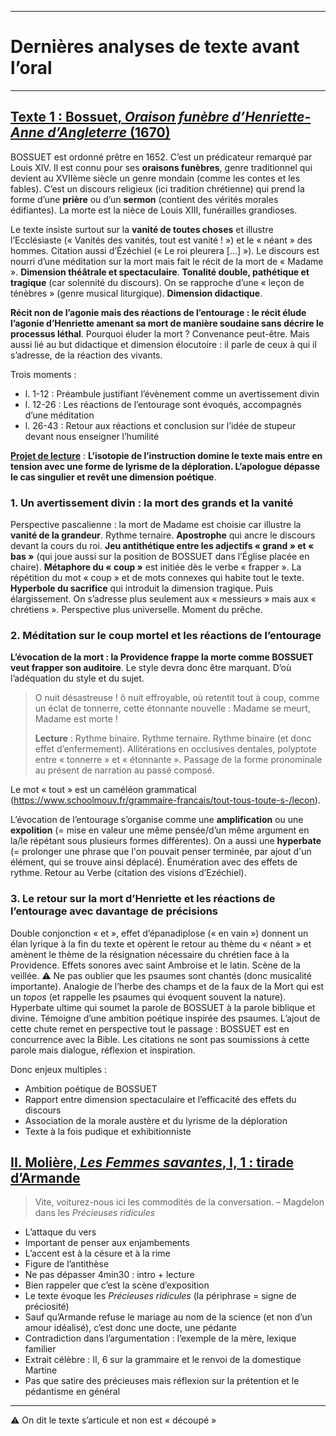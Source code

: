 ***
# Dernières analyses de texte avant l’oral
***
## <u>Texte 1 : Bossuet, <i>Oraison funèbre d’Henriette-Anne d’Angleterre</i> (1670)</u>

BOSSUET est ordonné prêtre en 1652. C’est un prédicateur remarqué par Louis XIV. Il est connu pour ses **oraisons funèbres**, genre traditionnel qui devient au XVIIème siècle un genre mondain (comme les contes et les fables). C’est un discours religieux (ici tradition chrétienne) qui prend la forme d’une **prière** ou d’un **sermon** (contient des vérités morales édifiantes). La morte est la nièce de Louis XIII, funérailles grandioses.   

Le texte insiste surtout sur la **vanité de toutes choses** et illustre l’Ecclésiaste (« Vanités des vanités, tout est vanité  ! ») et le « néant » des hommes. Citation aussi d’Ézéchiel (« Le roi pleurera […] »). Le discours est nourri d’une méditation sur la mort mais fait le récit de la mort de « Madame ». **Dimension théâtrale et spectaculaire**. **Tonalité double, pathétique et tragique** (car  solennité du discours). On se rapproche d’une « leçon de ténèbres » (genre musical liturgique). **Dimension didactique**. 

**Récit non de l’agonie mais des réactions de l’entourage : le récit élude l’agonie d’Henriette amenant sa mort de manière soudaine sans décrire le processus léthal**. Pourquoi éluder la mort ? Convenance peut-être. Mais aussi lié au but didactique et dimension élocutoire : il parle de ceux à qui il s’adresse, de la réaction des vivants. 

Trois moments : 
- l. 1-12 : Préambule justifiant l’évènement comme un avertissement divin 
- l. 12-26 : Les réactions de l’entourage sont évoqués, accompagnés d’une méditation 
- l. 26-43 : Retour aux réactions et conclusion sur l’idée de stupeur devant nous enseigner l’humilité 

<b><u>Projet de lecture</u></b> : **L’isotopie de l’instruction domine le texte mais entre en tension avec une forme de lyrisme de la déploration. L’apologue dépasse le cas singulier et revêt une dimension poétique**. 

### 1. Un avertissement divin : la mort des grands et la vanité 

Perspective pascalienne : la mort de Madame est choisie car illustre la **vanité de la grandeur**. Rythme ternaire. **Apostrophe** qui ancre le discours devant la cours du roi. **Jeu antithétique entre les adjectifs « grand » et « bas »** (qui joue aussi sur la position de BOSSUET dans l’Église placée en chaire). **Métaphore du « coup »** est initiée dès le verbe « frapper ». La répétition du mot « coup » et de mots connexes qui habite tout le texte. **Hyperbole du sacrifice** qui introduit la dimension tragique. Puis élargissement. On s’adresse plus seulement aux « messieurs » mais aux « chrétiens ». Perspective plus universelle. Moment du prêche. 

### 2. Méditation sur le coup mortel et les réactions de l’entourage 

**L’évocation de la mort : la Providence frappe la morte comme BOSSUET veut frapper son auditoire**. Le style devra donc être marquant. D’où l’adéquation du style et du sujet. 

> O nuit désastreuse ! ô nuit effroyable, où retentit tout à coup, comme un éclat de tonnerre, cette étonnante nouvelle : Madame se meurt, Madame est morte ! 
> 
> **Lecture** : Rythme binaire. Rythme ternaire. Rythme binaire (et donc effet d’enfermement). Allitérations en occlusives dentales, polyptote entre « tonnerre » et « étonnante ». Passage de la forme pronominale au présent de narration au passé composé. 

Le mot « tout » est un caméléon grammatical (https://www.schoolmouv.fr/grammaire-francais/tout-tous-toute-s-/lecon). 

L’évocation de l’entourage s’organise comme une **amplification** ou une **expolition** (= mise en valeur une même pensée/d’un même argument en la/le répétant sous plusieurs formes différentes). On a aussi une **hyperbate** (= prolonger une phrase que l'on pouvait penser terminée, par ajout d'un élément, qui se trouve ainsi déplacé). Énumération avec des effets de rythme. Retour au Verbe (citation des visions d’Ezéchiel). 

### 3. Le retour sur la mort d’Henriette et les réactions de l’entourage avec davantage de précisions

Double conjonction « et », effet d’épanadiplose (« en vain ») donnent un élan lyrique à la fin du texte et opèrent le retour au thème du « néant » et amènent le thème de la résignation nécessaire du chrétien face à la Providence. Effets sonores avec saint Ambroise et le latin. Scène de la veillée. ⚠ Ne pas oublier que les psaumes sont chantés (donc musicalité importante). Analogie de l’herbe des champs et de la faux de la Mort qui est un *topos* (et rappelle les psaumes qui évoquent souvent la nature). Hyperbate ultime qui soumet la parole de BOSSUET à la parole biblique et divine. Témoigne d’une ambition poétique inspirée des psaumes. L’ajout de cette chute remet en perspective tout le passage : BOSSUET est en concurrence avec la Bible. Les citations ne sont pas soumissions à cette parole mais dialogue, réflexion et inspiration. 

Donc enjeux multiples : 
- Ambition poétique de BOSSUET 
- Rapport entre dimension spectaculaire et l’efficacité des effets du discours 
- Association de la morale austère et du lyrisme de la déploration 
- Texte à la fois pudique et exhibitionniste 

## <u>II. Molière, <i>Les Femmes savantes</i>, I, 1 : tirade d’Armande</u>

> Vite, voiturez-nous ici les commodités de la conversation. – Magdelon dans les *Précieuses ridicules*

- L’attaque du vers 
- Important de penser aux enjambements 
- L’accent est à la césure et à la rime 
- Figure de l’antithèse 
- Ne pas dépasser 4min30 : intro + lecture 
- Bien rappeler que c’est la scène d’exposition 
- Le texte évoque les *Précieuses ridicules* (la périphrase = signe de préciosité)
- Sauf qu’Armande refuse le mariage au nom de la science (et non d’un amour idéalisé), c’est donc une docte, une pédante 
- Contradiction dans l’argumentation : l’exemple de la mère, lexique familier 
- Extrait célèbre : II, 6 sur la grammaire et le renvoi de la domestique Martine 
- Pas que satire des précieuses mais réflexion sur la prétention et le pédantisme en général 













***
⚠ On dit le texte s’articule et non est « découpé »

